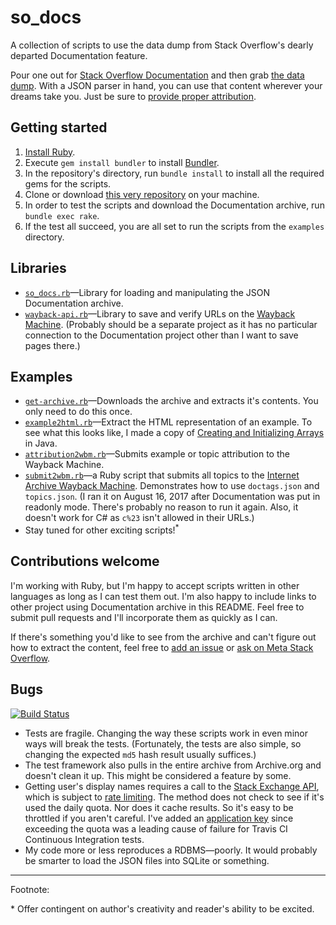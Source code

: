 # so_docs
A collection of scripts to use the data dump from Stack Overflow's dearly departed Documentation feature.

Pour one out for [Stack Overflow Documentation](https://meta.stackoverflow.com/questions/354217/sunsetting-documentation) and then grab [the data dump](https://archive.org/details/documentation-dump.7z). With a JSON parser in hand, you can use that content wherever your dreams take you. Just be sure to [provide proper attribution](https://meta.stackoverflow.com/questions/355115/documentation-is-read-only-what-s-next).

## Getting started

1. [Install Ruby](https://www.ruby-lang.org/en/documentation/installation/).
2. Execute `gem install bundler` to install [Bundler](https://bundler.io/).
4. In the repository's directory, run `bundle install` to install all
   the required gems for the scripts.
3. Clone or download
   [this very repository](https://github.com/jericson/so_docs) on your
   machine.
5. In order to test the scripts and download the Documentation
   archive, run `bundle exec rake`.
6. If the test all succeed, you are all set to run the scripts from the `examples` directory.

## Libraries

*  [`so_docs.rb`](https://github.com/jericson/so_docs/blob/master/lib/so_docs.rb)&mdash;Library for loading and manipulating the JSON Documentation archive.
*  [`wayback-api.rb`](https://github.com/jericson/so_docs/blob/master/lib/wayback-api.rb)&mdash;Library to save and verify URLs on the [Wayback Machine](https://web.archive.org/). (Probably should be a separate project as it has no particular connection to the Documentation project other than I want to save pages there.)

## Examples

* [`get-archive.rb`](https://github.com/jericson/so_docs/blob/master/examples/get-archive.rb)&mdash;Downloads the archive and extracts it's contents. You only need to do this once.
* [`example2html.rb`](https://github.com/jericson/so_docs/blob/master/examples/example2html.rb)&mdash;Extract the HTML representation of an example. To see what this looks like, I made a copy of [Creating and Initializing Arrays](http://jericson.github.io/docs/java/creating-java-arrays.html) in Java.
* [`attribution2wbm.rb`](https://github.com/jericson/so_docs/blob/master/examples/attribution2wbm.rb)&mdash;Submits example or topic attribution to the Wayback Machine.
* [`submit2wbm.rb`](https://github.com/jericson/so_docs/blob/master/examples/submit2wbm.rb)&mdash;a Ruby script that submits all topics to the [Internet Archive Wayback Machine](https://web.archive.org/). Demonstrates how to use `doctags.json` and `topics.json`. (I ran it on August 16, 2017 after Documentation was put in readonly mode. There's probably no reason to run it again. Also, it doesn't work for C# as `c%23` isn't allowed in their URLs.)
* Stay tuned for other exciting scripts!<sup>*</sup>

## Contributions welcome

I'm working with Ruby, but I'm happy to accept scripts written in other languages as long as I can test them out. I'm also happy to include links to other project using Documentation archive in this README. Feel free to submit pull requests and I'll incorporate them as quickly as I can.

If there's something you'd like to see from the archive and can't figure out how to extract the content, feel free to [add an issue](https://github.com/jericson/so_docs/issues) or [ask on Meta Stack Overflow](https://meta.stackoverflow.com/questions/ask?tags=documentation,discussion,archive).

## Bugs

[![Build Status](https://travis-ci.org/jericson/so_docs.svg?branch=master)](https://travis-ci.org/jericson/so_docs)

* Tests are fragile. Changing the way these scripts work in even minor ways will break the tests. (Fortunately, the tests are also simple, so changing the expected `md5` hash result usually suffices.)
* The test framework also pulls in the entire archive from Archive.org and doesn't clean it up. This might be considered a feature by some.
* Getting user's display names requires a call to the [Stack Exchange API](http://api.stackexchange.com/docs/users-by-ids), which is subject to [rate limiting](http://api.stackexchange.com/docs/throttle). The method does not check to see if it's used the daily quota. Nor does it cache results. So it's easy to be throttled if you aren't careful. I've added an [application key](https://api.stackexchange.com/docs/authentication) since exceeding the quota was a leading cause of failure for Travis CI Continuous Integration tests.
* My code more or less reproduces a RDBMS&mdash;poorly. It would probably be smarter to load the JSON files into SQLite or something.

---
Footnote:

\* Offer contingent on author's creativity and reader's ability to be excited.
